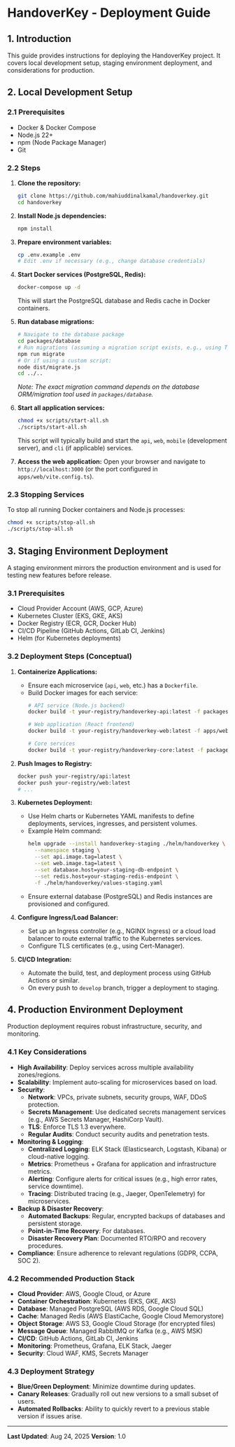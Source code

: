 # HandoverKey - Deployment Guide

## 1. Introduction

This guide provides instructions for deploying the HandoverKey project. It covers local development setup, staging environment deployment, and considerations for production.

## 2. Local Development Setup

### 2.1 Prerequisites

- Docker & Docker Compose
- Node.js 22+
- npm (Node Package Manager)
- Git

### 2.2 Steps

1. **Clone the repository:**

   ```bash
   git clone https://github.com/mahiuddinalkamal/handoverkey.git
   cd handoverkey
   ```

2. **Install Node.js dependencies:**

   ```bash
   npm install
   ```

3. **Prepare environment variables:**

   ```bash
   cp .env.example .env
   # Edit .env if necessary (e.g., change database credentials)
   ```

4. **Start Docker services (PostgreSQL, Redis):**

   ```bash
   docker-compose up -d
   ```

   This will start the PostgreSQL database and Redis cache in Docker containers.

5. **Run database migrations:**

   ```bash
   # Navigate to the database package
   cd packages/database
   # Run migrations (assuming a migration script exists, e.g., using TypeORM or Knex)
   npm run migrate
   # Or if using a custom script:
   node dist/migrate.js
   cd ../..
   ```

   _Note: The exact migration command depends on the database ORM/migration tool used in `packages/database`._

6. **Start all application services:**

   ```bash
   chmod +x scripts/start-all.sh
   ./scripts/start-all.sh
   ```

   This script will typically build and start the `api`, `web`, `mobile` (development server), and `cli` (if applicable) services.

7. **Access the web application:**
   Open your browser and navigate to `http://localhost:3000` (or the port configured in `apps/web/vite.config.ts`).

### 2.3 Stopping Services

To stop all running Docker containers and Node.js processes:

```bash
chmod +x scripts/stop-all.sh
./scripts/stop-all.sh
```

## 3. Staging Environment Deployment

A staging environment mirrors the production environment and is used for testing new features before release.

### 3.1 Prerequisites

- Cloud Provider Account (AWS, GCP, Azure)
- Kubernetes Cluster (EKS, GKE, AKS)
- Docker Registry (ECR, GCR, Docker Hub)
- CI/CD Pipeline (GitHub Actions, GitLab CI, Jenkins)
- Helm (for Kubernetes deployments)

### 3.2 Deployment Steps (Conceptual)

1. **Containerize Applications:**
   - Ensure each microservice (`api`, `web`, etc.) has a `Dockerfile`.
   - Build Docker images for each service:
     ```bash
     # API service (Node.js backend)
     docker build -t your-registry/handoverkey-api:latest -f packages/api/Dockerfile .
     
     # Web application (React frontend)
     docker build -t your-registry/handoverkey-web:latest -f apps/web/Dockerfile .
     
     # Core services
     docker build -t your-registry/handoverkey-core:latest -f packages/core/Dockerfile .
     ```

2. **Push Images to Registry:**

   ```bash
   docker push your-registry/api:latest
   docker push your-registry/web:latest
   # ...
   ```

3. **Kubernetes Deployment:**
   - Use Helm charts or Kubernetes YAML manifests to define deployments, services, ingresses, and persistent volumes.
   - Example Helm command:
     ```bash
     helm upgrade --install handoverkey-staging ./helm/handoverkey \
       --namespace staging \
       --set api.image.tag=latest \
       --set web.image.tag=latest \
       --set database.host=your-staging-db-endpoint \
       --set redis.host=your-staging-redis-endpoint \
       -f ./helm/handoverkey/values-staging.yaml
     ```
   - Ensure external database (PostgreSQL) and Redis instances are provisioned and configured.

4. **Configure Ingress/Load Balancer:**
   - Set up an Ingress controller (e.g., NGINX Ingress) or a cloud load balancer to route external traffic to the Kubernetes services.
   - Configure TLS certificates (e.g., using Cert-Manager).

5. **CI/CD Integration:**
   - Automate the build, test, and deployment process using GitHub Actions or similar.
   - On every push to `develop` branch, trigger a deployment to staging.

## 4. Production Environment Deployment

Production deployment requires robust infrastructure, security, and monitoring.

### 4.1 Key Considerations

- **High Availability**: Deploy services across multiple availability zones/regions.
- **Scalability**: Implement auto-scaling for microservices based on load.
- **Security**:
  - **Network**: VPCs, private subnets, security groups, WAF, DDoS protection.
  - **Secrets Management**: Use dedicated secrets management services (e.g., AWS Secrets Manager, HashiCorp Vault).
  - **TLS**: Enforce TLS 1.3 everywhere.
  - **Regular Audits**: Conduct security audits and penetration tests.
- **Monitoring & Logging**:
  - **Centralized Logging**: ELK Stack (Elasticsearch, Logstash, Kibana) or cloud-native logging.
  - **Metrics**: Prometheus + Grafana for application and infrastructure metrics.
  - **Alerting**: Configure alerts for critical issues (e.g., high error rates, service downtime).
  - **Tracing**: Distributed tracing (e.g., Jaeger, OpenTelemetry) for microservices.
- **Backup & Disaster Recovery**:
  - **Automated Backups**: Regular, encrypted backups of databases and persistent storage.
  - **Point-in-Time Recovery**: For databases.
  - **Disaster Recovery Plan**: Documented RTO/RPO and recovery procedures.
- **Compliance**: Ensure adherence to relevant regulations (GDPR, CCPA, SOC 2).

### 4.2 Recommended Production Stack

- **Cloud Provider**: AWS, Google Cloud, or Azure
- **Container Orchestration**: Kubernetes (EKS, GKE, AKS)
- **Database**: Managed PostgreSQL (AWS RDS, Google Cloud SQL)
- **Cache**: Managed Redis (AWS ElastiCache, Google Cloud Memorystore)
- **Object Storage**: AWS S3, Google Cloud Storage (for encrypted files)
- **Message Queue**: Managed RabbitMQ or Kafka (e.g., AWS MSK)
- **CI/CD**: GitHub Actions, GitLab CI, Jenkins
- **Monitoring**: Prometheus, Grafana, ELK Stack, Jaeger
- **Security**: Cloud WAF, KMS, Secrets Manager

### 4.3 Deployment Strategy

- **Blue/Green Deployment**: Minimize downtime during updates.
- **Canary Releases**: Gradually roll out new versions to a small subset of users.
- **Automated Rollbacks**: Ability to quickly revert to a previous stable version if issues arise.

---

**Last Updated**: Aug 24, 2025
**Version**: 1.0
